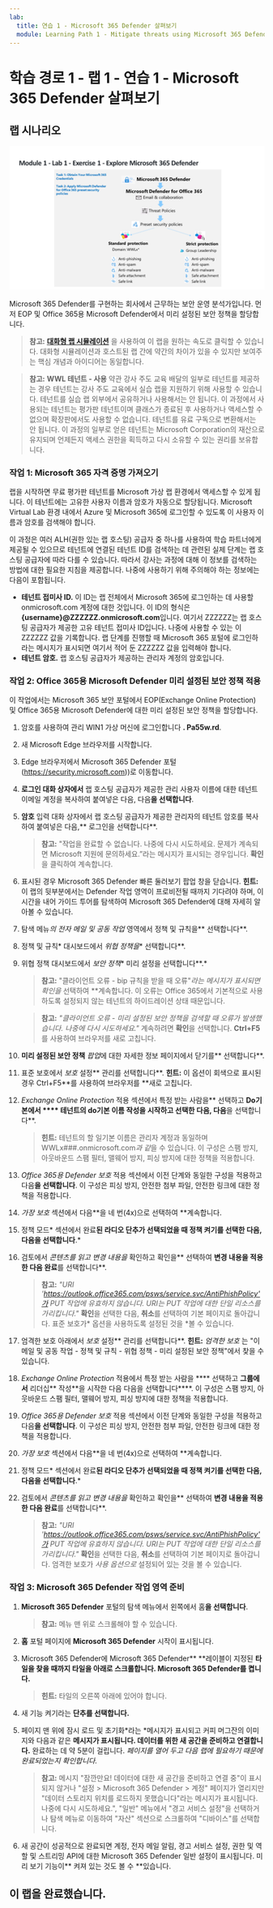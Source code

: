 ```yaml
---
lab:
  title: 연습 1 - Microsoft 365 Defender 살펴보기
  module: Learning Path 1 - Mitigate threats using Microsoft 365 Defender
---
```


# 학습 경로 1 - 랩 1 - 연습 1 - Microsoft 365 Defender 살펴보기

## 랩 시나리오

![M365 Defender](../Media/SC-200-Lab_M1_L1_Ex1.png)

Microsoft 365 Defender를 구현하는 회사에서 근무하는 보안 운영 분석가입니다. 먼저 EOP 및 Office 365용 Microsoft Defender에서 미리 설정된 보안 정책을 할당합니다.

>**참고:** **[대화형 랩 시뮬레이션](https://mslabs.cloudguides.com/guides/SC-200%20Lab%20Simulation%20-%20Explore%20Microsoft%20365%20Defender)** 을 사용하여 이 랩을 원하는 속도로 클릭할 수 있습니다. 대화형 시뮬레이션과 호스트된 랩 간에 약간의 차이가 있을 수 있지만 보여주는 핵심 개념과 아이디어는 동일합니다.

>**참고:** **WWL 테넌트 - 사용** 약관 강사 주도 교육 배달의 일부로 테넌트를 제공하는 경우 테넌트는 강사 주도 교육에서 실습 랩을 지원하기 위해 사용할 수 있습니다. 테넌트를 실습 랩 외부에서 공유하거나 사용해서는 안 됩니다. 이 과정에서 사용되는 테넌트는 평가판 테넌트이며 클래스가 종료된 후 사용하거나 액세스할 수 없으며 확장판에서도 사용할 수 없습니다. 테넌트를 유료 구독으로 변환해서는 안 됩니다. 이 과정의 일부로 얻은 테넌트는 Microsoft Corporation의 재산으로 유지되며 언제든지 액세스 권한을 획득하고 다시 소유할 수 있는 권리를 보유합니다. 


### 작업 1: Microsoft 365 자격 증명 가져오기

랩을 시작하면 무료 평가판 테넌트를 Microsoft 가상 랩 환경에서 액세스할 수 있게 됩니다. 이 테넌트에는 고유한 사용자 이름과 암호가 자동으로 할당됩니다. Microsoft Virtual Lab 환경 내에서 Azure 및 Microsoft 365에 로그인할 수 있도록 이 사용자 이름과 암호를 검색해야 합니다. 

이 과정은 여러 ALH(권한 있는 랩 호스팅) 공급자 중 하나를 사용하여 학습 파트너에게 제공될 수 있으므로 테넌트에 연결된 테넌트 ID를 검색하는 데 관련된 실제 단계는 랩 호스팅 공급자에 따라 다를 수 있습니다. 따라서 강사는 과정에 대해 이 정보를 검색하는 방법에 대한 필요한 지침을 제공합니다. 나중에 사용하기 위해 주의해야 하는 정보에는 다음이 포함됩니다.

- **테넌트 접미사 ID.** 이 ID는 랩 전체에서 Microsoft 365에 로그인하는 데 사용할 onmicrosoft.com 계정에 대한 것입니다. 이 ID의 형식은 **{username}@ZZZZZZ.onmicrosoft.com**입니다. 여기서 ZZZZZZ는 랩 호스팅 공급자가 제공한 고유 테넌트 접미사 ID입니다. 나중에 사용할 수 있는 이 ZZZZZZ 값을 기록합니다. 랩 단계를 진행할 때 Microsoft 365 포털에 로그인하라는 메시지가 표시되면 여기서 적어 둔 ZZZZZZ 값을 입력해야 합니다.
- **테넌트 암호.** 랩 호스팅 공급자가 제공하는 관리자 계정의 암호입니다.

### 작업 2: Office 365용 Microsoft Defender 미리 설정된 보안 정책 적용

이 작업에서는 Microsoft 365 보안 포털에서 EOP(Exchange Online Protection) 및 Office 365용 Microsoft Defender에 대한 미리 설정된 보안 정책을 할당합니다.

1. 암호를 사용하여 관리 WIN1 가상 머신에 로그인합니다 **. Pa55w.rd**.  

1. 새 Microsoft Edge 브라우저를 시작합니다.

1. Edge 브라우저에서 Microsoft 365 Defender 포털(https://security.microsoft.com))로 이동합니다.

1. **로그인 대화 상자에서** 랩 호스팅 공급자가 제공한 관리 사용자 이름에 대한 테넌트 이메일 계정을 복사하여 붙여넣은 다음, 다음**을 선택합니다**.

1. **암호** 입력 대화 상자에서 랩 호스팅 공급자가 제공한 관리자의 테넌트 암호를 복사하여 붙여넣은 다음,** 로그인을 선택합니다**.

    >**참고:** "작업을 완료할 수 없습니다. 나중에 다시 시도하세요. 문제가 계속되면 Microsoft 지원에 문의하세요.”라는 메시지가 표시되는 경우입니다. **확인**을 클릭하여 계속합니다.  

1. 표시된 경우 Microsoft 365 Defender 빠른 둘러보기 팝업 창을 닫습니다. **힌트:** 이 랩의 뒷부분에서는 Defender 작업 영역이 프로비전될 때까지 기다려야 하며, 이 시간을 내어 가이드 투어를 탐색하여 Microsoft 365 Defender에 대해 자세히 알아볼 수 있습니다.

1. 탐색 메뉴*의 전자 메일 및 공동 작업* 영역에서 정책 및 규칙을** 선택합니다**.

1. 정책 및 규칙* 대시보드에서 *위협 정책을** 선택합니다**.

1. 위협 정책 대시보드에서 *보안 정책** 미리 설정을 선택합니다**.*

    >**참고:** "클라이언트 오류 - bip 규칙을 받을 때 오류"*라는 메시지가 *표시되면 확인을** 선택하여 **계속합니다. 이 오류는 Office 365에서 기본적으로 사용하도록 설정되지 않는 테넌트의 하이드레이션 상태 때문입니다.

    >**참고:** *"클라이언트 오류 - 미리 설정된 보안 정책을 검색할 때 오류가 발생했습니다. 나중에 다시 시도하세요."* 계속하려면 **확인**을 선택합니다. **Ctrl+F5**를 사용하여 브라우저를 새로 고칩니다.

1. **미리 설정된 보안 정책** *팝업*에 대한 자세한 정보 페이지에서 닫기를** 선택합니다**.

1. 표준 보호에서 *보호* 설정** 관리를 선택합니다**. **힌트:** 이 옵션이 회색으로 표시된 경우 Ctrl+F5**를 사용하여 브라우저를 **새로 고칩니다.

1. *Exchange Online Protection* 적용 섹션에서 특정 받는 사람을** 선택하고 **Do기본에서 **** 테넌트의 do기본 이름 작성을 시작하고 선택한 다음, 다음**을 선택합니다**.

    >**힌트:** 테넌트의 할 일기본 이름은 관리자 계정과 동일하며 WWLx###.onmicrosoft.com*과 같*을 수 있습니다. 이 구성은 스팸 방지, 아웃바운드 스팸 필터, 맬웨어 방지, 피싱 방지에 대한 정책을 적용합니다.

1. *Office 365용 Defender 보호* 적용 섹션에서 이전 단계와 동일한 구성을 적용하고 다음**을 선택합니다**. 이 구성은 피싱 방지, 안전한 첨부 파일, 안전한 링크에 대한 정책을 적용합니다.

1. *가장 보호* 섹션에서 다음**을 네 번(4x)으로 선택하여 **계속합니다.

1. 정책 모드* 섹션에서 완료**된 **라디오 단추가 선택되었을 때 정책 켜기를 선택한 다음, 다음**을 선택합니다**.*

1. 검토에서 *콘텐츠를 읽고 변경 내용을* 확인하고 확인을** 선택하여 **변경 내용을 적용한 다음 완료**를 선택합니다**.

    >**참고:** *"URI 'https://outlook.office365.com/psws/service.svc/AntiPhishPolicy'가 PUT 작업에 유효하지 않습니다. URI는 PUT 작업에 대한 단일 리소스를 가리킵니다."* **확인**을 선택한 다음, **취소**를 선택하여 기본 페이지로 돌아갑니다. 표준 보호가* 옵션을 사용하도록 설정된 것을 *볼 수 있습니다.

1. 엄격한 보호 아래에서 *보호* 설정** 관리를 선택합니다**. **힌트:** *엄격한 보호* 는 "이메일 및 공동 작업 - 정책 및 규칙 - 위협 정책 - 미리 설정된 보안 정책"에서 찾을 수 있습니다.

1. *Exchange Online Protection* 적용에서 특정 받는 사람을 **** 선택하고 **그룹에서** 리더십** 작성**을 시작한 다음 다음을 선택합니다****. 이 구성은 스팸 방지, 아웃바운드 스팸 필터, 맬웨어 방지, 피싱 방지에 대한 정책을 적용합니다.

1. *Office 365용 Defender 보호* 적용 섹션에서 이전 단계와 동일한 구성을 적용하고 다음**을 선택합니다**. 이 구성은 피싱 방지, 안전한 첨부 파일, 안전한 링크에 대한 정책을 적용합니다.

1. *가장 보호* 섹션에서 다음**을 네 번(4x)으로 선택하여 **계속합니다.

1. 정책 모드* 섹션에서 완료**된 **라디오 단추가 선택되었을 때 정책 켜기를 선택한 다음, 다음**을 선택합니다**.*

1. 검토에서 *콘텐츠를 읽고 변경 내용을* 확인하고 확인을** 선택하여 **변경 내용을 적용한 다음 완료**를 선택합니다**.

    >**참고:** *"URI 'https://outlook.office365.com/psws/service.svc/AntiPhishPolicy'가 PUT 작업에 유효하지 않습니다. URI는 PUT 작업에 대한 단일 리소스를 가리킵니다."* **확인**을 선택한 다음, **취소**를 선택하여 기본 페이지로 돌아갑니다. 엄격한 보호가 *사용 옵션으로* 설정되어 있는 것을 볼 수 있습니다.

### 작업 3: Microsoft 365 Defender 작업 영역 준비

1. **Microsoft 365 Defender** 포털의 탐색 메뉴에서 왼쪽에서 홈**을 선택합니다**.

    >**참고:** 메뉴 맨 위로 스크롤해야 할 수 있습니다.

1. **홈** 포털 페이지에 **Microsoft 365 Defender** 시작이 표시됩니다.

1. Microsoft 365 Defender에 Microsoft 365 Defender** **레이블이 지정된 **타일을 찾을 때까지 타일을 아래로 스크롤합니다. Microsoft 365 Defender를 켭니다.**

    >**힌트:** 타일의 오른쪽 아래에 있어야 합니다.

1. 새 기능 켜기라는 **단추를 선택합니다.**

1. 페이지 맨 위에 잠시 로드 및 초기화*라는 *메시지가 표시되고 커피 머그잔의 이미지와 다음과 같은 **메시지가 표시됩니다. 데이터를 위한 새 공간을 준비하고 연결합니다.** 완료하는 데 약 5분이 걸립니다. *페이지를 열어 두고 다음 랩에 필요하기 때문에 완료되었는지 확인합니다.*

    >**참고:** 메시지 "잠깐만요! 데이터에 대한 새 공간을 준비하고 연결 중"이 표시되지 않거나 "설정 > Microsoft 365 Defender > 계정" 페이지가 열리지만 "데이터 스토리지 위치를 로드하지 못했습니다"라는 메시지가 표시됩니다. 나중에 다시 시도하세요.", "일반" 메뉴에서 "경고 서비스 설정"을 선택하거나 탐색 메뉴로 이동하여 "자산" 섹션으로 스크롤하여 "디바이스"를 선택합니다.

1. 새 공간이 성공적으로 완료되면 계정, 전자 메일 알림, 경고 서비스 설정, 권한 및 역할 및 스트리밍 API에 대한 Microsoft 365 Defender 일반 설정이 표시됩니다. 미리 보기 기능이** 켜져 있는 것도 볼 수 **있습니다.

## 이 랩을 완료했습니다.

